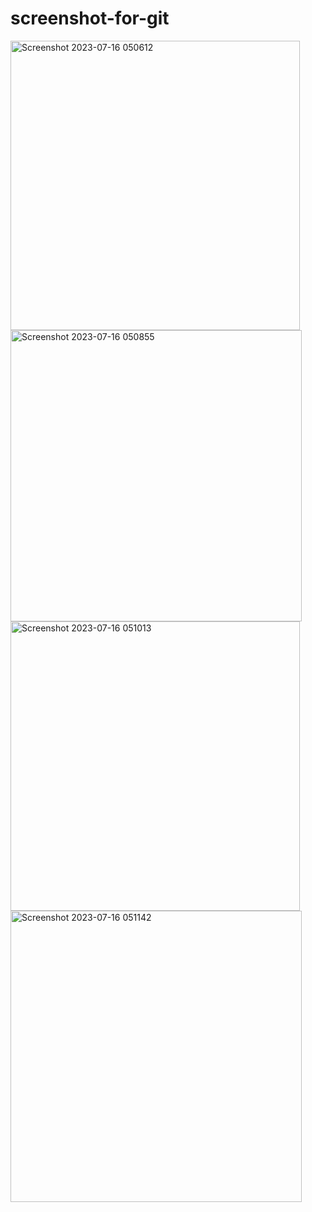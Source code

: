 # screenshot-for-git
<img width="463" alt="Screenshot 2023-07-16 050612" src="https://github.com/TOPTOL/screenshot-for-git/assets/139611225/9e4bcc2c-fa8f-4813-bb78-ef28d9c0c858">
<img width="466" alt="Screenshot 2023-07-16 050855" src="https://github.com/TOPTOL/screenshot-for-git/assets/139611225/4d1589ba-f5a3-4d59-a856-8f2dfe4d7123">
<img width="463" alt="Screenshot 2023-07-16 051013" src="https://github.com/TOPTOL/screenshot-for-git/assets/139611225/0c5ffd65-402c-4e2b-82dc-e3306a33d84e">
<img width="466" alt="Screenshot 2023-07-16 051142" src="https://github.com/TOPTOL/screenshot-for-git/assets/139611225/4a8a129b-54e2-4e36-8509-3527d72276ca">
